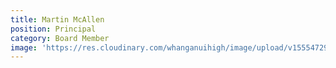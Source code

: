 ```yaml
---
title: Martin McAllen
position: Principal
category: Board Member
image: 'https://res.cloudinary.com/whanganuihigh/image/upload/v1555472910/martin.jpg'
---
```


